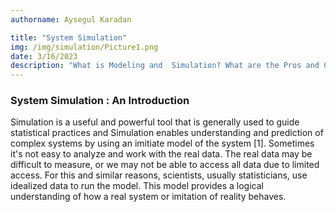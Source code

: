 ```yaml
---
authorname: Aysegul Karadan

title: "System Simulation"
img: /img/simulation/Picture1.png
date: 3/16/2023
description: "What is Modeling and  Simulation? What are the Pros and Cons of Simulation? Characterization of the Simulation Model, Model Developments Processes"
---
```


<!-- Content of the page -->

### System Simulation : An Introduction

<p>Simulation is a useful and powerful tool that is generally used to guide statistical practices and Simulation enables understanding and prediction of complex systems by using an imitiate model of the system [1]. Sometimes it's not easy to analyze and work with the real data. The real data may be difficult to measure, or we may not be able to access all data due to limited access. For this and similar reasons, scientists, usually statisticians, use idealized data to run the model. This model provides a logical understanding of how a real system or imitation of reality behaves. </p>
